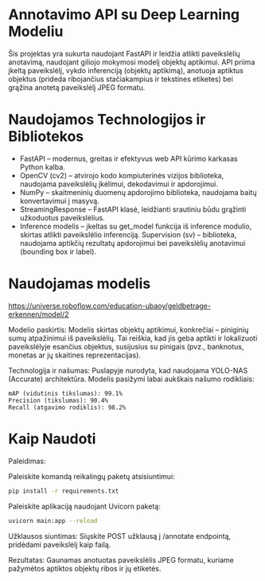 # Annotavimo API su Deep Learning Modeliu

Šis projektas yra sukurta naudojant FastAPI ir leidžia atlikti paveikslėlių anotavimą, naudojant giliojo mokymosi modelį objektų aptikimui. API priima įkeltą paveikslėlį, vykdo inferenciją (objektų aptikimą), anotuoja aptiktus objektus (prideda ribojančius stačiakampius ir tekstines etiketes) bei grąžina anotetą paveikslėlį JPEG formatu.

# Naudojamos Technologijos ir Bibliotekos

- FastAPI – modernus, greitas ir efektyvus web API kūrimo karkasas Python kalba.
- OpenCV (cv2) – atvirojo kodo kompiuterinės vizijos biblioteka, naudojama paveikslėlių įkėlimui, dekodavimui ir apdorojimui.
- NumPy – skaitmeninių duomenų apdorojimo biblioteka, naudojama baitų konvertavimui į masyvą.
- StreamingResponse – FastAPI klasė, leidžianti srautiniu būdu grąžinti užkoduotus paveikslėlius.
- Inference modelis – įkeltas su get_model funkcija iš inference modulio, skirtas atlikti paveikslėlio inferenciją.
Supervision (sv) – biblioteka, naudojama aptikčių rezultatų apdorojimui bei paveikslėlių anotavimui (bounding box ir label).

# Naudojamas modelis

https://universe.roboflow.com/education-ubaoy/geldbetrage-erkennen/model/2

Modelio paskirtis:
Modelis skirtas objektų aptikimui, konkrečiai – piniginių sumų atpažinimui iš paveikslėlių. Tai reiškia, kad jis geba aptikti ir lokalizuoti paveikslėlyje esančius objektus, susijusius su pinigais (pvz., banknotus, monetas ar jų skaitines reprezentacijas).


Technologija ir našumas:
Puslapyje nurodyta, kad naudojama YOLO-NAS (Accurate) architektūra. Modelis pasižymi labai aukškais našumo rodikliais:

```
mAP (vidutinis tikslumas): 99.1%
Precision (tikslumas): 90.4%
Recall (atgavimo rodiklis): 98.2%
```

# Kaip Naudoti

Paleidimas:

Paleiskite komandą reikalingų paketų atsisiuntimui:
```bash
pip install -r requirements.txt
```

Paleiskite aplikaciją naudojant Uvicorn paketą:
```bash
uvicorn main:app --reload
```


Užklausos siuntimas:
Siųskite POST užklausą į /annotate endpointą, pridėdami paveikslėlį kaip failą.

Rezultatas:
Gaunamas anotuotas paveikslėlis JPEG formatu, kuriame pažymėtos aptiktos objektų ribos ir jų etiketės.
